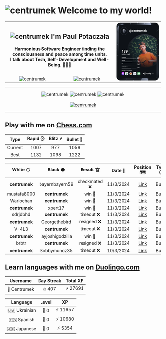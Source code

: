 <h1>
  <img
    src="https://emojis.slackmojis.com/emojis/images/1531849430/4246/blob-sunglasses.gif"
    width="30"
    alt="centrumek"
  />
  Welcome to my world!
</h1>

<table>
  <tbody>
    <tr>
      <td align="center" width="70%" colspan="2">
        <h2>
          <img
            src="https://raw.githubusercontent.com/MartinHeinz/MartinHeinz/master/wave.gif"
            width="30px"
            alt="centrumek"
          />
          I'm Paul Potaczała
        </h2>
        <h4>
          Harmonious Software Engineer finding the consciousness and peace among time units.
          <br/>
          I talk about Tech, Self-Development and Well-Being. 🌿🧘🚀
        </h4>
      </td>
      <td width="30%" rowspan="2">
        <a href="https://app.daily.dev/centrumek">
          <img
            src="./devcard.svg"
            alt="centrumek"
          />
        </a>
      </td>
    </tr>
    <tr align="center">
      <td>
        <img
          src="https://komarev.com/ghpvc/?username=centrumek&label=visitors&color=0e75b6&style=flat"
          alt="centrumek"
        >
      </td>
      <td>
        <a href="https://stackoverflow.com/users/14496012/centrumek">
          <img
            src="https://stackoverflow.com/users/flair/14496012.png?theme=dark"
            alt="centrumek"
          >
        </a>
      </td>
    </tr>
  </tbody>
</table>

---
<div align="center">
  <img 
    src="https://github-readme-stats.vercel.app/api?username=centrumek&show_icons=true&count_private=true&theme=dark&hide_border=true&hide=issues,contribs&bg_color=00000000"
    alt="centrumek"
  />
  <img
    src="https://github-readme-stats.vercel.app/api/top-langs/?username=centrumek&layout=compact&hide_border=true&theme=dark&bg_color=00000000&langs_count=6&exclude_repo=air-statistic-app"
    alt="centrumek"
  />
  <img 
    src="https://github-readme-streak-stats.herokuapp.com?user=centrumek&theme=dark&hide_border=true&background=FFFFFF00"
    alt="centrumek"
  />
  <br/>
  <br/>
  <a href="https://www.buymeacoffee.com/centrumek">
    <img
      src="https://cdn.buymeacoffee.com/buttons/v2/default-orange.png"
      height="50"
      width="210"
      alt="centrumek"
    />
  </a>
</div>

---

## Play with me on [Chess.com](https://www.chess.com/member/centrumek)

<div align="center">
<!--START_SECTION:chessStats-->
<!-- Automatically generated with https://github.com/Balastrong/chess-stats-action -->

| Type | Rapid ⏲️ | Blitz ⚡ | Bullet 🔫 |
|:---:|:---:|:---:|:---:|
| Current | 1007 | 977 | 1059 |
| Best | 1132 | 1098 | 1222 |

| White ⚪ | Black ⚫ | Result 🏆 | Date 📅 | Position 🗺️ | Type 🕕 |
|:---:|:---:|:---:|:---:|:---:|:---:|
| **centrumek** | bayernbayern59 | checkmated ❌ | 11/3/2024 | <a href="http://www.ee.unb.ca/cgi-bin/tervo/fen.pl?select=r5k1/1R3ppp/p1p2b2/P7/5n2/B4P1K/3q3P/6r1 w - -">Link</a> | Bullet |
| mustafa8000 | **centrumek** | win 🥇 | 11/3/2024 | <a href="http://www.ee.unb.ca/cgi-bin/tervo/fen.pl?select=2k5/2p5/1p6/p7/4Kp2/1N3P2/PPP1q3/3R4 w - -">Link</a> | Bullet |
| Warlochan | **centrumek** | win 🥇 | 11/3/2024 | <a href="http://www.ee.unb.ca/cgi-bin/tervo/fen.pl?select=8/1k5p/5p2/1p3r2/7P/1B2N1P1/PP3PK1/2R5 w - -">Link</a> | Bullet |
| **centrumek** | xpert17 | win 🥇 | 11/3/2024 | <a href="http://www.ee.unb.ca/cgi-bin/tervo/fen.pl?select=rk3r2/p6R/1p1Q4/1Pp1p3/P1P1P1K1/q2P4/6B1/8 b - -">Link</a> | Bullet |
| sdrjdbhd | **centrumek** | timeout ❌ | 11/3/2024 | <a href="http://www.ee.unb.ca/cgi-bin/tervo/fen.pl?select=8/p3N3/1k6/1p6/8/P4K2/5p1P/2R5 b - -">Link</a> | Bullet |
| **centrumek** | Georgethebird | resigned ❌ | 11/3/2024 | <a href="http://www.ee.unb.ca/cgi-bin/tervo/fen.pl?select=r4rk1/5ppp/3np3/1p6/p2N4/KP1n4/6PP/5R2 w - -">Link</a> | Bullet |
| V-4L3 | **centrumek** | timeout ❌ | 11/3/2024 | <a href="http://www.ee.unb.ca/cgi-bin/tervo/fen.pl?select=8/p1p1b3/1p2p3/4Pp2/2PP4/2RR4/5PPK/1k6 b - -">Link</a> | Bullet |
| **centrumek** | jayjoshigodzilla | win 🥇 | 11/3/2024 | <a href="http://www.ee.unb.ca/cgi-bin/tervo/fen.pl?select=rnbqkbnr/ppp2ppp/3p4/4p3/4P3/3P1N2/PPP2PPP/RNBQKB1R b KQkq -">Link</a> | Bullet |
| brbtr | **centrumek** | resigned ❌ | 11/3/2024 | <a href="http://www.ee.unb.ca/cgi-bin/tervo/fen.pl?select=8/8/p1Rp1k1p/1p6/5p2/1B1P3P/PPP2P1K/8 b - -">Link</a> | Bullet |
| **centrumek** | Bobbymunoz35 | timeout ❌ | 10/3/2024 | <a href="http://www.ee.unb.ca/cgi-bin/tervo/fen.pl?select=8/8/2PR2Bk/8/2nP1P1p/4p3/2r1K1PP/4R3 w - -">Link</a> | Bullet |

<!--END_SECTION:chessStats-->
</div>

## Learn languages with me on [Duolingo.com](https://www.duolingo.com/profile/Centrumek)

<div align="center">
<!--START_SECTION:duolingoStats-->
<!-- Automatically generated with https://github.com/centrumek/duolingo-readme-stats-->

| Username | Day Streak | Total XP |
|:---:|:---:|:---:|
| 👤 Centrumek | 🔥 407 | ⚡ 27691 |

| Language | Level | XP |
|:---:|:---:|:---:|
| 🇺🇦 Ukrainian | 👑 0 | ⚡ 11657 |
| 🇪🇸 Spanish | 👑 0 | ⚡ 10680 |
| 🇯🇵 Japanese | 👑 0 | ⚡ 5354 |

<!--END_SECTION:duolingoStats-->
</div>
<!--
**centrumek/centrumek** is a ✨ _special_ ✨ repository because its `README.md` (this file) appears on your GitHub profile.

Here are some ideas to get you started:

- 🔭 I’m currently working on ...
- 🌱 I’m currently learning ...
- 👯 I’m looking to collaborate on ...
- 🤔 I’m looking for help with ...
- 💬 Ask me about ...
- 📫 How to reach me: ...
- 😄 Pronouns: ...
- ⚡ Fun fact: ...
-->
